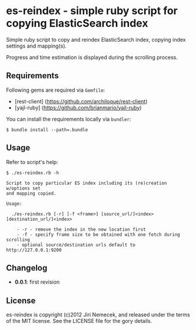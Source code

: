 # es-reindex - simple ruby script for copying ElasticSearch index

Simple ruby script to copy and reindex ElasticSearch index,
copying index settings and mapping(s).

Progress and time estimation is displayed during the scrolling process.

## Requirements

Following gems are required via `Gemfile`:

+ [rest-client] (https://github.com/archiloque/rest-client)
+ [yajl-ruby] (https://github.com/brianmario/yajl-ruby)

You can install the requirements locally via `bundler`:

    $ bundle install --path=.bundle

## Usage

Refer to script's help:

    $ ./es-reindex.rb -h
    
    Script to copy particular ES index including its (re)creation w/options set
    and mapping copied.
    
    Usage:
    
      ./es-reindex.rb [-r] [-f <frame>] [source_url/]<index> [destination_url/]<index>
    
        - -r - remove the index in the new location first
        - -f - specify frame size to be obtained with one fetch during scrolling
        - optional source/destination urls default to http://127.0.0.1:9200


## Changelog

+ __0.0.1__: first revision

## License

es-reindex is copyright (c)2012 Jiri Nemecek, and released under the terms
of the MIT license. See the LICENSE file for the gory details.

